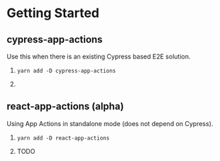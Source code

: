 # Getting Started

## cypress-app-actions

Use this when there is an existing Cypress based E2E solution.

1. `yarn add -D cypress-app-actions`

2. 

## react-app-actions (alpha)

Using App Actions in standalone mode (does not depend on Cypress).

1. `yarn add -D react-app-actions`

2. TODO
